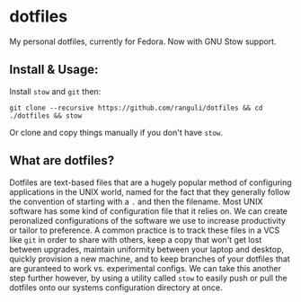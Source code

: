 # dotfiles
My personal dotfiles, currently for Fedora. Now with GNU Stow support.

## Install & Usage:
Install `stow` and `git` then:

`git clone --recursive https://github.com/ranguli/dotfiles && cd ./dotfiles && stow `

Or clone and copy things manually if you don't have `stow`.

## What are dotfiles?
Dotfiles are text-based files that are a hugely popular method of configuring applications in the UNIX world, named for the fact that they generally follow the convention of starting with a `.` and then the filename. Most UNIX software has some kind of configuration file that it relies on. We can create peronalized configurations of the software we use to increase productivity or tailor to preference. A common practice is to track these files in a VCS like `git` in order to share with others, keep a copy that won't get lost between upgrades, maintain uniformity between your laptop and desktop, quickly provision a new machine, and to keep branches of your dotfiles that are guranteed to work vs. experimental configs. We can take this another step further however, by using a utility called `stow` to easily push or pull the dotfiles onto our systems configuration directory at once.




